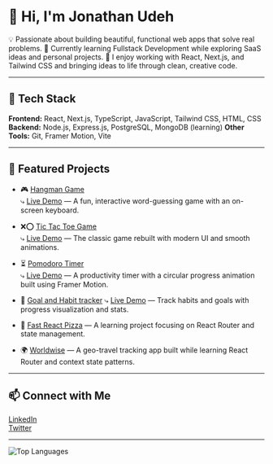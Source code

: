 # 👋 Hi, I'm Jonathan Udeh

💡 Passionate about building beautiful, functional web apps that solve real problems.
🚀 Currently learning Fullstack Development while exploring SaaS ideas and personal projects.
🌱 I enjoy working with React, Next.js, and Tailwind CSS and bringing ideas to life through clean, creative code.

---

## 🧰 Tech Stack
**Frontend:** React, Next.js, TypeScript, JavaScript, Tailwind CSS, HTML, CSS
**Backend:** Node.js, Express.js, PostgreSQL, MongoDB (learning)
**Other Tools:** Git, Framer Motion, Vite


---

## 🌟 Featured Projects
- 🎮 [Hangman Game](https://github.com/jonathanudeh/hangman-game)   
  ⤷ [Live Demo](https://unhang.vercel.app/) — A fun, interactive word-guessing game with an on-screen keyboard.
  
- ❌⭕ [Tic Tac Toe Game](https://github.com/jonathanudeh/tic-tac-toe)  
  ⤷ [Live Demo](https://playtoe.vercel.app/) — The classic game rebuilt with modern UI and smooth animations.
  
- ⏳ [Pomodoro Timer](https://github.com/jonathanudeh/pomodoro-timer)  
  ⤷ [Live Demo](https://pomobae.vercel.app/) — A productivity timer with a circular progress animation built using Framer Motion.
   
- 🚀 [Goal and Habit tracker](https://github.com/jonathanudeh/trackmate)
  ⤷ [Live Demo](https://trackmate-tau.vercel.app/) — Track habits and goals with progress visualization and stats.
  
- 🍕 [Fast React Pizza](https://github.com/jonathanudeh/fast-react-pizza) — A learning project focusing on React Router and state management.
- 🌍 [Worldwise](https://github.com/jonathanudeh/worldwise) — A geo-travel tracking app built while learning React Router and context state patterns.
  

---

## 📫 Connect with Me
[LinkedIn](https://linkedin.com/in/jonathan-udeh-a86766329)  
[Twitter](https://x.com/jaywritescodes)

---

<!-- ![Jonathan's GitHub stats](https://github-readme-stats.vercel.app/api?username=jonathanudeh&show_icons=true&theme=radical) -->
![Top Languages](https://github-readme-stats.vercel.app/api/top-langs/?username=jonathanudeh&layout=compact&theme=radical)
<!-- ![Profile views](https://komarev.com/ghpvc/?username=jonathanudeh&label=Profile%20views&color=blue&style=flat) -->


<!--
**jonathanudeh/jonathanudeh** is a ✨ _special_ ✨ repository because its `README.md` (this file) appears on your GitHub profile.

Here are some ideas to get you started:

- 🔭 I’m currently working on ...
- 🌱 I’m currently learning ...
- 👯 I’m looking to collaborate on ...
- 🤔 I’m looking for help with ...
- 💬 Ask me about ...
- 📫 How to reach me: ...
- 😄 Pronouns: ...
- ⚡ Fun fact: ...
-->
